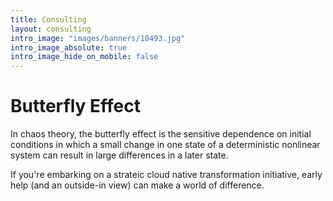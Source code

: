 ```yaml
---
title: Consulting
layout: consulting
intro_image: "images/banners/10493.jpg"
intro_image_absolute: true
intro_image_hide_on_mobile: false
---
```


# Butterfly Effect

In chaos theory, the butterfly effect is the sensitive dependence on initial conditions in which a small change in one state of a deterministic nonlinear system can result in large differences in a later state.

If you're embarking on a strateic cloud native transformation initiative, early help (and an outside-in view) can make a world of difference.
